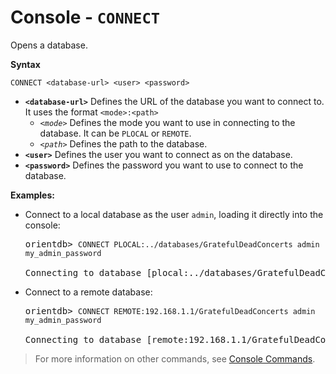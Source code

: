 # Console - `CONNECT`

Opens a database.

**Syntax**

```
CONNECT <database-url> <user> <password>
```

- **`<database-url>`** Defines the URL of the database you want to connect to.  It uses the format `<mode>:<path>`
  - *`<mode>`* Defines the mode you want to use in connecting to the database.  It can be `PLOCAL` or `REMOTE`.
  - *`<path>`* Defines the path to the database.  
- **`<user>`** Defines the user you want to connect as on the database.
- **`<password>`** Defines the password you want to use to connect to the database.


**Examples:**

- Connect to a local database as the user `admin`, loading it directly into the console:

  <pre>
  orientdb> <code class="userinput lang-sql">CONNECT PLOCAL:../databases/GratefulDeadConcerts admin my_admin_password</code>

  Connecting to database [plocal:../databases/GratefulDeadConcerts]...OK
  </pre>

- Connect to a remote database:

  <pre>
  orientdb> <code class="lang-sql userinput">CONNECT REMOTE:192.168.1.1/GratefulDeadConcerts admin my_admin_password</code>

  Connecting to database [remote:192.168.1.1/GratefulDeadConcerts]...OK
  </pre>

>For more information on other commands, see [Console Commands](Console-Commands.md).
